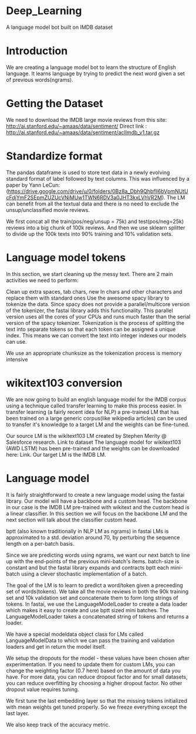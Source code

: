 # Deep_Learning
A language model bot built on IMDB dataset

# Introduction
We are creating a language model bot to learn the structure of English language. It learns language by trying to predict the next word given a set of previous words(ngrams).

# Getting the Dataset

We need to download the IMDB large movie reviews from this site: http://ai.stanford.edu/~amaas/data/sentiment/ Direct link : http://ai.stanford.edu/~amaas/data/sentiment/aclImdb_v1.tar.gz

# Standardize format
The pandas dataframe is used to store text data in a newly evolving standard format of label followed by text columns. 
This was influenced by a paper by Yann LeCun:
(https://drive.google.com/drive/u/0/folders/0Bz8a_Dbh9Qhbfll6bVpmNUtUcFdjYmF2SEpmZUZUcVNiMUw1TWN6RDV3a0JHT3kxLVhVR2M).
The LM can benefit from all the textual data and there is no need to exclude the unsup/unclassified movie reviews.

We first concat all the train(pos/neg/unsup = 75k) and test(pos/neg=25k) reviews into a big chunk of 100k reviews. And then we use sklearn splitter to divide up the 100k texts into 90% training and 10% validation sets.

# Language model tokens

In this section, we start cleaning up the messy text. There are 2 main activities we need to perform:

Clean up extra spaces, tab chars, new ln chars and other characters and replace them with standard ones
Use the awesome spacy library to tokenize the data. Since spacy does not provide a parallel/multicore version of the tokenizer, the fastai library adds this functionality. This parallel version uses all the cores of your CPUs and runs much faster than the serial version of the spacy tokenizer.
Tokenization is the process of splitting the text into separate tokens so that each token can be assigned a unique index. This means we can convert the text into integer indexes our models can use.

We use an appropriate chunksize as the tokenization process is memory intensive

# wikitext103 conversion

We are now going to build an english language model for the IMDB corpus using a technique called transfer learning to make this process easier.  In transfer learning (a fairly recent idea for NLP) a pre-trained LM that has been trained on a large generic corpus(like wikipedia articles) can be used to transfer it's knowledge to a target LM and the weights can be fine-tuned.

Our source LM is the wikitext103 LM created by Stephen Merity @ Salesforce research. Link to dataset The language model for wikitext103 (AWD LSTM) has been pre-trained and the weights can be downloaded here: Link. Our target LM is the IMDB LM.

# Language model
It is fairly straightforward to create a new language model using the fastai library. Our model will have a backbone and a custom head. The backbone in our case is the IMDB LM pre-trained with wikitext and the custom head is a linear classifier. In this section we will focus on the backbone LM and the next section will talk about the classifier custom head.

bptt (also known traditionally in NLP LM as ngrams) in fastai LMs is approximated to a std. deviation around 70, by perturbing the sequence length on a per-batch basis.

Since we are predicting words using ngrams, we want our next batch to line up with the end-points of the previous mini-batch's items. batch-size is constant and but the fastai library expands and contracts bptt each mini-batch using a clever stochastic implementation of a batch.

The goal of the LM is to learn to predict a word/token given a preceeding set of words(tokens). We take all the movie reviews in both the 90k training set and 10k validation set and concatenate them to form long strings of tokens. In fastai, we use the LanguageModelLoader to create a data loader which makes it easy to create and use bptt sized mini batches. The LanguageModelLoader takes a concatenated string of tokens and returns a loader.

We have a special modeldata object class for LMs called LanguageModelData to which we can pass the training and validation loaders and get in return the model itself.

We setup the dropouts for the model - these values have been chosen after experimentation. If you need to update them for custom LMs, you can change the weighting factor (0.7 here) based on the amount of data you have. For more data, you can reduce dropout factor and for small datasets, you can reduce overfitting by choosing a higher dropout factor. No other dropout value requires tuning.

We first tune the last embedding layer so that the missing tokens initialized with mean weights get tuned properly. So we freeze everything except the last layer.

We also keep track of the accuracy metric.


